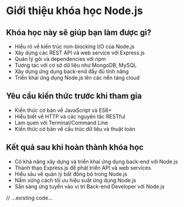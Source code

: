 # Giới thiệu khóa học Node.js

## Khóa học này sẽ giúp bạn làm được gì?

-   Hiểu rõ về kiến trúc non-blocking I/O của Node.js
-   Xây dựng các REST API và web service với Express.js
-   Quản lý gói và dependencies với npm
-   Tương tác với cơ sở dữ liệu như MongoDB, MySQL
-   Xây dựng ứng dụng back-end đầy đủ tính năng
-   Triển khai ứng dụng Node.js lên các nền tảng cloud

## Yêu cầu kiến thức trước khi tham gia

-   Kiến thức cơ bản về JavaScript và ES6+
-   Hiểu biết về HTTP và các nguyên tắc RESTful
-   Làm quen với Terminal/Command Line
-   Kiến thức cơ bản về cấu trúc dữ liệu và thuật toán

## Kết quả sau khi hoàn thành khóa học

-   Có khả năng xây dựng và triển khai ứng dụng back-end với Node.js
-   Thành thạo Express.js để phát triển API và web services
-   Hiểu sâu về quản lý bất đồng bộ trong Node.js
-   Nắm vững cách tối ưu hiệu suất ứng dụng Node.js
-   Sẵn sàng ứng tuyển vào vị trí Back-end Developer với Node.js

// ...existing code...
